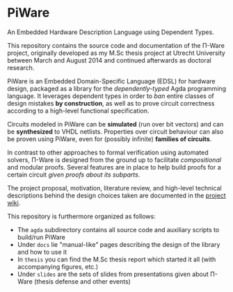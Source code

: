 PiWare
======

An Embedded Hardware Description Language using Dependent Types.

This repository contains the source code and documentation of the Π-Ware project,
originally developed as my M.Sc thesis project at Utrecht University between March and August 2014
and continued afterwards as doctoral research.

PiWare is an Embedded Domain-Specific Language (EDSL) for hardware design,
packaged as a library for the _dependently-typed_ Agda programming language.
It leverages dependent types in order to _ban_ entire classes of design mistakes **by construction**,
as well as to prove circuit correctness according to a high-level functional specification.

Circuits modeled in PiWare can be **simulated** (run over bit vectors) and can be **synthesized** to VHDL netlists.
Properties over circuit behaviour can also be proven using PiWare, even for (possibly infinite) **families of circuits**.

In contrast to other approaches to formal verification using automated solvers,
Π-Ware is designed from the ground up to facilitate _compositional_ and modular proofs.
Several features are in place to help build proofs for a certain circuit _given proofs about its subparts_.

The project proposal, motivation, literature review,
and high-level technical descriptions behind the design choices taken are documented
in the [project wiki](https://github.com/joaopizani/piware/wiki).

This repository is furthermore organized as follows:

  * The `agda` subdirectory contains all source code and auxiliary scripts to build/run PiWare
  * Under `docs` lie "manual-like" pages describing the design of the library and how to use it
  * In `thesis` you can find the M.Sc thesis report which started it all (with accompanying figures, etc.)
  * Under `slides` are the sets of slides from presentations given about Π-Ware (thesis defense and other events)

